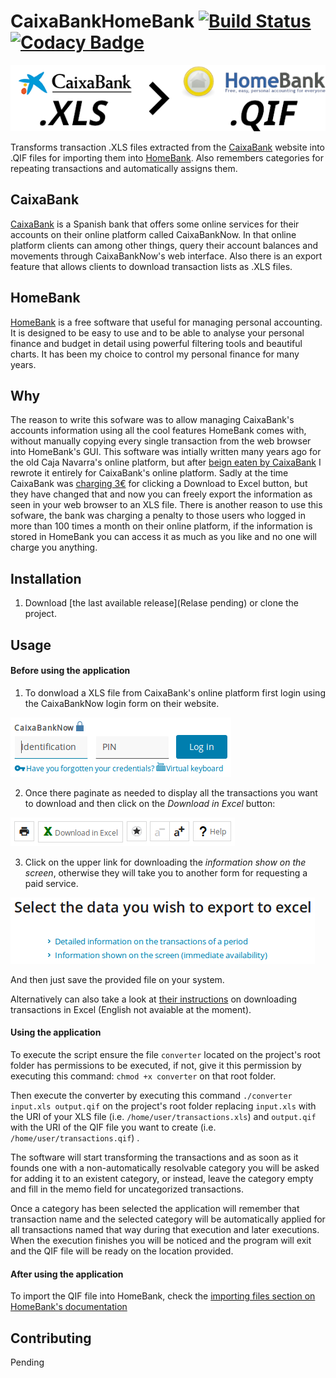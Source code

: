# CaixaBankHomeBank [![Build Status](https://travis-ci.com/namelivia/lacaixa-homebank.svg?branch=develop)](https://travis-ci.com/namelivia/lacaixa-homebank) [![Codacy Badge](https://api.codacy.com/project/badge/Grade/6497b23f27b648c6b266a00fb768ebe5)](https://www.codacy.com/app/ohcan2/lacaixa-homebank?utm_source=github.com&amp;utm_medium=referral&amp;utm_content=namelivia/lacaixa-homebank&amp;utm_campaign=Badge_Grade)

<p align="center">
  <img src="https://raw.githubusercontent.com/namelivia/caixabank-homebank/readme-update/images/logo.png" alg="CaixaBankHomeBank logo"/>
</p>

Transforms transaction .XLS files extracted from the [CaixaBank](https://www.caixabank.es/) website into .QIF files for importing them into [HomeBank](homebank.free.fr/). Also remembers categories for repeating transactions and automatically assigns them.

## CaixaBank
[CaixaBank](https://www.caixabank.es/) is a Spanish bank that offers some online services for their accounts on their online platform called CaixaBankNow. In that online platform clients can among other things, query their account balances and movements through CaixaBankNow's web interface. Also there is an export feature that allows clients to download transaction lists as .XLS files.

## HomeBank
[HomeBank](homebank.free.fr/) is a free software that useful for managing personal accounting.
It is designed to be easy to use and to be able to analyse your personal finance and budget in detail using powerful filtering tools and beautiful charts. It has been my choice to control my personal finance for many years.

## Why
The reason to write this sofware was to allow managing CaixaBank's accounts information using all the cool features HomeBank comes with, without manually copying every single transaction from the web browser into HomeBank's GUI. This software was intially written many years ago for the old Caja Navarra's online platform, but after [beign eaten by CaixaBank](https://en.wikipedia.org/wiki/Caja_Navarra_scandal) I rewrote it entirely for CaixaBank's online platform. Sadly at the time CaixaBank was [charging 3€](https://twitter.com/namelivia/status/260138045590876160) for clicking a Download to Excel button, but they have changed that and now you can freely export the information as seen in your web browser to an XLS file.
There is another reason to use this sofware, the bank was charging a penalty to those users who logged in more than 100 times a month on their online platform, if the information is stored in HomeBank you can access it as much as you like and no one will charge you anything.

## Installation
1. Download [the last available release](Relase pending) or clone the project.

## Usage

#### Before using the application
1. To donwload a XLS file from CaixaBank's online platform first login using the CaixaBankNow login form on their website.

![CaixaBankNow login form](https://raw.githubusercontent.com/namelivia/caixabank-homebank/readme-update/images/readme1.png)

2. Once there paginate as needed to display all the transactions you want to download and then click on the *Download in Excel* button:

![Download in excel button](https://raw.githubusercontent.com/namelivia/caixabank-homebank/readme-update/images/readme2.png)

3. Click on the upper link for downloading the *information show on the screen*, otherwise they will take you to another form for requesting a paid service.

![Click on the upper link](https://raw.githubusercontent.com/namelivia/caixabank-homebank/readme-update/images/readme3.png)

And then just save the provided file on your system.

Alternatively can also take a look at [their instructions](https://www.caixabank.es/particular/bancadistancia/movimientosexcelv2_es.html) on downloading transactions in Excel (English not avaiable at the moment).

#### Using the application
To execute the script ensure the file `converter` located on the project's root folder has permissions to be executed, if not, give it this permission by executing this command: `chmod +x converter` on that root folder.

Then execute the converter by executing this command `./converter input.xls output.qif` on the project's root folder replacing `input.xls` with the URI of your XLS file (i.e. `/home/user/transactions.xls`) and `output.qif` with the URI of the QIF file you want to create (i.e. `/home/user/transactions.qif`) .

The software will start transforming the transactions and as soon as it founds one with a non-automatically resolvable category you will be asked for adding it to an existent category, or instead, leave the category empty and fill in the memo field for uncategorized transactions.

Once a category has been selected the application will remember that transaction name and the selected category will be automatically applied for all transactions named that way during that execution and later executions.
When the execution finishes you will be noticed and the program will exit and the QIF file will be ready on the location provided.

#### After using the application
To import the QIF file into HomeBank, check the [importing files section on HomeBank's documentation](http://homebank.free.fr/help/use-import.html)

## Contributing
Pending
